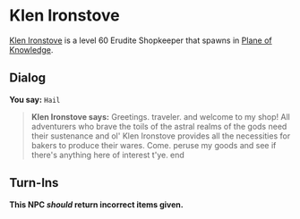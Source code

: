 # Klen Ironstove



[Klen Ironstove](/npc/202136) is a level 60 Erudite Shopkeeper that spawns in [Plane of Knowledge](/zone/202).



## Dialog

**You say:** `Hail`



>**Klen Ironstove says:** Greetings. traveler. and welcome to my shop! All adventurers who brave the toils of the astral realms of the gods need their sustenance and ol' Klen Ironstove provides all the necessities for bakers to produce their wares. Come. peruse my goods and see if there's anything here of interest t'ye.
end



## Turn-Ins



**This NPC *should* return incorrect items given.**





